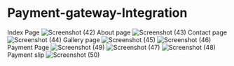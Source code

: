# Payment-gateway-Integration
Index Page
![Screenshot (42)](https://user-images.githubusercontent.com/80443293/124417212-3f21ef00-dd76-11eb-8776-a578bbb9ca25.png)
About page
![Screenshot (43)](https://user-images.githubusercontent.com/80443293/124417334-89a36b80-dd76-11eb-923c-7c92a1948eb5.png)
Contact page
![Screenshot (44)](https://user-images.githubusercontent.com/80443293/124417339-8c05c580-dd76-11eb-9411-a1718f0ae309.png)
Gallery page
![Screenshot (45)](https://user-images.githubusercontent.com/80443293/124417342-8d36f280-dd76-11eb-9a41-6ab80fee2b88.png)
![Screenshot (46)](https://user-images.githubusercontent.com/80443293/124417350-9031e300-dd76-11eb-9d9d-c75377c8f3e1.png)
Payment Page
![Screenshot (49)](https://user-images.githubusercontent.com/80443293/124417445-cf603400-dd76-11eb-9c54-4271972d9f84.png)
![Screenshot (47)](https://user-images.githubusercontent.com/80443293/124417442-cb341680-dd76-11eb-9fb1-9225eb4fcf03.png)
![Screenshot (48)](https://user-images.githubusercontent.com/80443293/124417444-ce2f0700-dd76-11eb-8552-b4b97a908594.png)
Payment slip
![Screenshot (50)](https://user-images.githubusercontent.com/80443293/124417602-19491a00-dd77-11eb-91bc-c987b608aadb.png)

